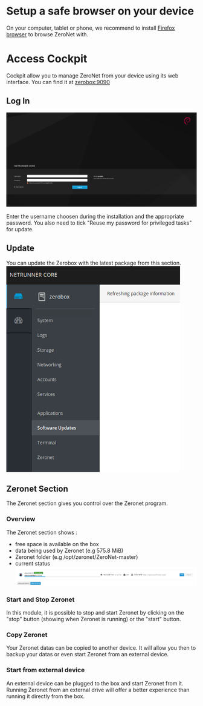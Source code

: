 # Setup a safe browser on your device

On your computer, tablet or phone, we recommend to install [Firefox browser](https://www.mozilla.org/en-US/firefox/) to browse ZeroNet with.

# Access Cockpit

Cockpit allow you to manage ZeroNet from your device using its web interface. You can find it at [zerobox:9090](http://zerobox:9090)

## Log In

![Cockpit Log In](img/cockpit-login.png)

Enter the username choosen during the installation and the appropriate password. You also need to tick "Reuse my password for privileged tasks" for update.

## Update

You can update the Zerobox with the latest package from this section.
![Cockpit Update](img/cockpit-update.png)

## Zeronet Section

The Zeronet section gives you control over the Zeronet program.

### Overview

The Zeronet section shows :
 * free space is available on the box
 * data being used by Zeronet (e.g 575.8 MiB)
 * Zeronet folder (e.g /opt/zeronet/ZeroNet-master)
 * current status
![Cockpit Zeronet](img/cockpit-zeronet.png)

### Start and Stop Zeronet

In this module, it is possible to stop and start Zeronet by clicking on the "stop" button (showing when Zeronet is running) or the "start" button.

### Copy Zeronet

Your Zeronet datas can be copied to another device. It will allow you then to backup your datas or even start Zeronet from an external device.

### Start from external device

An external device can be plugged to the box and start Zeronet from it. Running Zeronet from an external drive will offer a better experience than running it directly from the box.
